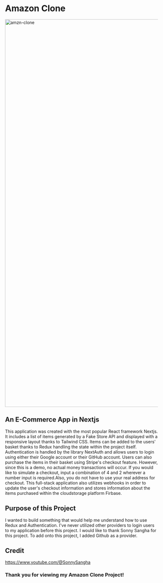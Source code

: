 # Amazon Clone 

<img width="1280" alt="amzn-clone" src="https://github.com/Marquis4484/amazon-clone/assets/39504475/36148c4a-c2c6-437f-a234-29a5441f2cec">


## An E-Commerce App in Nextjs

This application was created with the most popular React framework Nextjs. It includes a list of items generated by a Fake Store API and displayed with a responsive layout thanks to Tailwind CSS. Items can be added to the users' basket thanks to Redux handling the state within the project itself.  Authentication is handled by the library NextAuth and allows users to login using either their Google account or their GitHub account. Users can also purchase the items in their basket using Stripe's checkout feature. However, since this is a demo, no actual money transactions will occur. If you would like to simulate a checkout, input a combination of 4 and 2 wherever a number input is required.Also, you do not have to use your real address for checkout. This full-stack application also utilizes webhooks in order to update the user's checkout information and stores information about the items purchased within the cloudstorage platform Firbase.

## Purpose of this Project 

I wanted to build something that would help me understand how to use Redux and Authentication. I've never utilized other providers to login users to my application before this project. I would like to thank Sonny Sangha for this project. To add onto this project, I added Github as a provider.

## Credit

https://www.youtube.com/@SonnySangha

### Thank you for viewing my Amazon Clone Project! 
